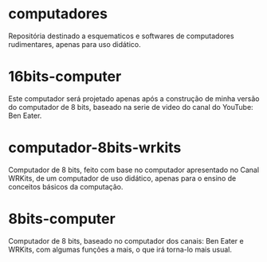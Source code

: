 # computadores
Repositória destinado a esquematicos e softwares de computadores rudimentares, apenas para uso didático.

<h1>16bits-computer</h1>
 <p>Este computador será projetado apenas após a construção de minha versão do computador de 8 bits, baseado na serie de video do canal do YouTube: Ben Eater.</p>

<h1>computador-8bits-wrkits</h1>
 <p>Computador de 8 bits, feito com base no computador apresentado no Canal WRKits, de um computador de uso didático, apenas para o ensino de conceitos básicos da computação.</p>
 
<h1>8bits-computer</h1>
 <p>Computador de 8 bits, baseado no computador dos canais: Ben Eater e WRKits, com algumas funções a mais, o que irá torna-lo mais usual.</p>
